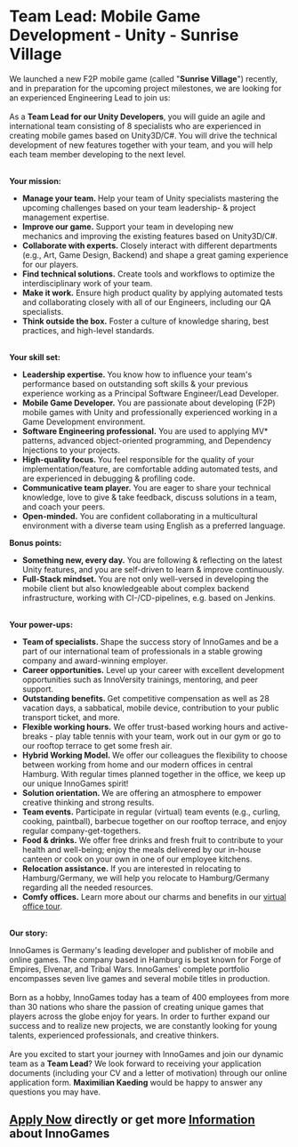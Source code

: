 <h1>Team Lead: Mobile Game Development - Unity - Sunrise Village</h1>
<p><span>We launched a new F2P mobile game (called &quot;</span><b>Sunrise Village</b><span>&quot;) recently, and in preparation for the upcoming project milestones, we are looking for an experienced Engineering Lead to join us:<br /><br /></span><span></span><span>As a </span><b>Team Lead for our Unity Developers</b><span>, you will guide an agile and international team consisting of 8 specialists who are experienced in creating mobile games based on Unity3D/C#. You will drive the technical development of new features together with your team, and you will help each team member developing to the next level.</span></p><p><strong><br />Your mission:</strong></p><ul><li><b>Manage your team. </b>Help your team of Unity specialists mastering the upcoming challenges based on your team leadership- &amp; project management expertise.</li><li><b>Improve our game.</b> Support your team in developing new mechanics and improving the existing features based on Unity3D/C#.</li><li><b>Collaborate with experts.</b> Closely interact with different departments (e.g., Art, Game Design, Backend) and shape a great gaming experience for our players.</li><li><b>Find technical solutions.</b> Create tools and workflows to optimize the interdisciplinary work of your team.</li><li><b>Make it work.</b> Ensure high product quality by applying automated tests and collaborating closely with all of our Engineers, including our QA specialists.</li><li><b>Think outside the box.</b> Foster a culture of knowledge sharing, best practices, and high-level standards.</li></ul><strong><br />Your skill set:</strong><br /><ul><li><b>Leadership expertise. </b>You know how to influence your team's performance based on outstanding soft skills &amp; your previous experience working as a Principal Software Engineer/Lead Developer.</li><li><b>Mobile Game Developer.</b> You are passionate about developing (F2P) mobile games with Unity and professionally experienced working in a Game Development environment.</li><li><b>Software Engineering professional.</b> You are used to applying MV* patterns, advanced object-oriented programming, and Dependency Injections to your projects.</li><li><b>High-quality focus. </b>You feel responsible for the quality of your implementation/feature, are comfortable adding automated tests, and are experienced in debugging &amp; profiling code.</li><li><b>Communicative team player.</b> You are eager to share your technical knowledge, love to give &amp; take feedback, discuss solutions in a team, and coach your peers.</li><li><b>Open-minded.</b> You are confident collaborating in a multicultural environment with a diverse team using English as a preferred language.</li></ul><div><b>Bonus points:</b></div><ul><li><b>Something new, every day.</b> You are following &amp; reflecting on the latest Unity features, and you are self-driven to learn &amp; improve continuously.</li><li><b>Full-Stack mindset. </b>You are not only well-versed in developing the mobile client but also knowledgeable about complex backend infrastructure, working with CI-/CD-pipelines, e.g. based on Jenkins.</li></ul><p><strong><br />Your power-ups:<br /></strong></p><ul><li><b>Team of specialists. </b>Shape the success story of InnoGames and be a part of our international team of professionals in a stable growing company and award-winning employer.</li><li><b>Career opportunities.</b> Level up your career with excellent development opportunities such as InnoVersity trainings, mentoring, and peer support.</li><li><b>Outstanding benefits. </b>Get competitive compensation as well as 28 vacation days, a sabbatical, mobile device, contribution to your public transport ticket, and more.</li><li><b>Flexible working hours.</b> We offer trust-based working hours and active-breaks - play table tennis with your team, work out in our gym or go to our rooftop terrace to get some fresh air.</li><li><b>Hybrid Working Model. </b>We offer our colleagues the flexibility to choose between working from home and our modern offices in central Hamburg. With regular times planned together in the office, we keep up our unique InnoGames spirit!</li><li><b>Solution orientation. </b>We are offering an atmosphere to empower creative thinking and strong results.</li><li><b>Team events.</b> Participate in regular (virtual) team events (e.g., curling, cooking, paintball), barbecue together on our rooftop terrace, and enjoy regular company-get-togethers.</li><li><b>Food &amp; drinks.</b> We offer free drinks and fresh fruit to contribute to your health and well-being; enjoy the meals delivered by our in-house canteen or cook on your own in one of our employee kitchens.</li><li><b>Relocation assistance.</b> If you are interested in relocating to Hamburg/Germany, we will help you relocate to Hamburg/Germany regarding all the needed resources.</li><li><b>Comfy offices.</b> Learn more about our charms and benefits in our <a target="_blank" href="https://www.youtube.com/watch?v=yZR6GlDxRag&amp;feature=youtu.be">virtual office tour</a>.</li></ul><strong><br />Our story:</strong><br /><p><span>InnoGames is Germany's leading developer and publisher of mobile and online games. The company based in Hamburg is best known for Forge of Empires, Elvenar, and Tribal Wars. InnoGames' complete portfolio encompasses seven live games and several mobile titles in production.<br /><br /></span><span></span><span>Born as a hobby, InnoGames today has a team of 400 employees from more than 30 nations who share the passion of creating unique games that players across the globe enjoy for years. In order t</span><span>o further expand our success and to realize new projects, we are constantly looking for young talents, experienced professionals, and creative thinkers.<br /><br /></span><span></span><span>Are you excited to start your journey with InnoGames and join our dynamic team as a </span><b>Team Lead</b><span>? </span><span>We look forward to receiving your application documents (including your CV and a letter of motivation) through our online application form. </span><b>Maximilian Kaeding</b><span> would be happy to answer any questions you may have.</span></p>

<h2><a href="https://jobs.jobvite.com/careers/innogames/job/oA6yifwg/apply?__jvst=Job+Board&__jvsd=github_jobs_repo">Apply Now</a> directly or get more <a href="https://www.innogames.com/career/detail/job/team-lead-mobile-game-development-unity-sunrise-village/?s=github_jobs_repo">Information</a> about InnoGames</h2>